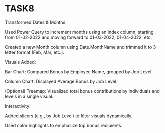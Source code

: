 # TASK8
Transformed Dates & Months:

Used Power Query to increment months using an Index column, starting from 01-02-2022 and moving forward to 01-03-2022, 01-04-2022, etc.

Created a new Month column using Date.MonthName and trimmed it to 3-letter format (Feb, Mar, etc.).

Visuals Added:

Bar Chart: Compared Bonus by Employee Name, grouped by Job Level.

Column Chart: Displayed Average Bonus by Job Level.

(Optional) Treemap: Visualized total bonus contributions by individuals and levels in a single visual.

Interactivity:

Added slicers (e.g., by Job Level) to filter visuals dynamically.

Used color highlights to emphasize top bonus recipients.

